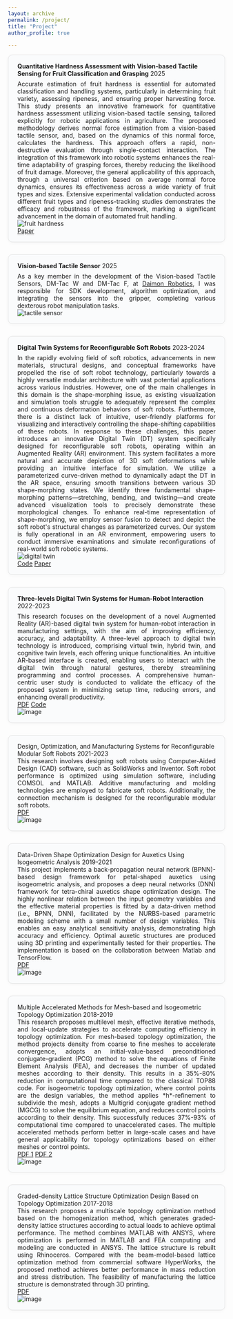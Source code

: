 ```yaml
---
layout: archive
permalink: /project/
title: "Project"
author_profile: true

---
```


<style>
.project-card {
  border: 1px solid #e0e0e0;
  border-radius: 10px;
  margin-bottom: 2em;
  padding: 1.2em 1.5em 1.2em 1.5em;
  background: #fafbfc;
  box-shadow: 0 2px 8px 0 rgba(0,0,0,0.03);
}
  font-size: 1.45em;
  font-weight: 900;
  color: #1a237e;
  margin-bottom: 0.5em;
  margin-top: 0.1em;
  line-height: 1.35;
  letter-spacing: 0.01em;
  display: block;
}
/* ...existing style code... */
</style>

<div class="project-card">
  <div class="project-title"><b>Quantitative Hardness Assessment with Vision-based Tactile Sensing for Fruit Classification and Grasping</b> <span class="project-badge">2025</span></div>
  <div style="text-align:justify; margin-top:0.5em;">
    Accurate estimation of fruit hardness is essential for automated classification and handling systems, particularly in determining fruit variety, assessing ripeness, and ensuring proper harvesting force. This study presents an innovative framework for quantitative hardness assessment utilizing vision-based tactile sensing, tailored explicitly for robotic applications in agriculture. The proposed methodology derives normal force estimation from a vision-based tactile sensor, and, based on the dynamics of this normal force, calculates the hardness. This approach offers a rapid, non-destructive evaluation through single-contact interaction. The integration of this framework into robotic systems enhances the real-time adaptability of grasping forces, thereby reducing the likelihood of fruit damage. Moreover, the general applicability of this approach, through a universal criterion based on average normal force dynamics, ensures its effectiveness across a wide variety of fruit types and sizes. Extensive experimental validation conducted across different fruit types and ripeness-tracking studies demonstrates the efficacy and robustness of the framework, marking a significant advancement in the domain of automated fruit handling.
  </div>
  <img class="project-img" src="https://github.com/user-attachments/assets/3660a1a6-2579-4ff7-9b55-a6bba432673b" alt="fruit hardness" />
  <div class="project-links">
    <a class="project-link-btn" href="https://arxiv.org/abs/2505.05725" target="_blank">Paper</a>
  </div>
</div>

<div class="project-card">
  <div class="project-title"><b>Vision-based Tactile Sensor</b> <span class="project-badge">2025</span></div>
  <div style="text-align:justify; margin-top:0.5em;">
    As a key member in the development of the Vision-based Tactile Sensors, DM-Tac W and DM-Tac F, at <a href="https://www.dmrobot.com/en/" target="_blank">Daimon Robotics</a>, I was responsible for SDK development, algorithm optimization, and integrating the sensors into the gripper, completing various dexterous robot manipulation tasks.
  </div>
  <img class="project-img" src="https://github.com/user-attachments/assets/12d43909-cf20-4e0a-a7c8-4c88c70910ec" alt="tactile sensor" />
</div>


<div class="project-card">
  <div class="project-title"><b>Digital Twin Systems for Reconfigurable Soft Robots</b> <span class="project-badge">2023-2024</span></div>
  <div style="text-align:justify; margin-top:0.5em;">
    In the rapidly evolving field of soft robotics, advancements in new materials, structural designs, and conceptual frameworks have propelled the rise of soft robot technology, particularly towards a highly versatile modular architecture with vast potential applications across various industries. However, one of the main challenges in this domain is the shape-morphing issue, as existing visualization and simulation tools struggle to adequately represent the complex and continuous deformation behaviors of soft robots. Furthermore, there is a distinct lack of intuitive, user-friendly platforms for visualizing and interactively controlling the shape-shifting capabilities of these robots. In response to these challenges, this paper introduces an innovative Digital Twin (DT) system specifically designed for reconfigurable soft robots, operating within an Augmented Reality (AR) environment. This system facilitates a more natural and accurate depiction of 3D soft deformations while providing an intuitive interface for simulation. We utilize a parameterized curve-driven method to dynamically adapt the DT in the AR space, ensuring smooth transitions between various 3D shape-morphing states. We identify three fundamental shape-morphing patterns—stretching, bending, and twisting—and create advanced visualization tools to precisely demonstrate these morphological changes. To enhance real-time representation of shape-morphing, we employ sensor fusion to detect and depict the soft robot's structural changes as parameterized curves. Our system is fully operational in an AR environment, empowering users to conduct immersive examinations and simulate reconfigurations of real-world soft robotic systems.
  </div>
  <img class="project-img" src="https://github.com/user-attachments/assets/cf3e018d-424c-4e68-8caa-55c696a89710" alt="digital twin" />
  <div class="project-links">
    <a class="project-link-btn" href="https://github.com/yuanzero/DT-Reconfigurable-Soft-Robot/tree/master" target="_blank">Code</a>
    <a class="project-link-btn" href="https://www.sciencedirect.com/science/article/pii/S0166361525000508" target="_blank">Paper</a>
  </div>
</div>

<div class="project-card">
  <div class="project-title"><b>Three-levels Digital Twin Systems for Human-Robot Interaction</b> <span class="project-badge">2022-2023</span></div>
  <div style="text-align:justify; margin-top:0.5em;">
    This research focuses on the development of a novel Augmented Reality (AR)-based digital twin system for human-robot interaction in manufacturing settings, with the aim of improving efficiency, accuracy, and adaptability. A three-level approach to digital twin technology is introduced, comprising virtual twin, hybrid twin, and cognitive twin levels, each offering unique functionalities. An intuitive AR-based interface is created, enabling users to interact with the digital twin through natural gestures, thereby streamlining programming and control processes. A comprehensive human-centric user study is conducted to validate the efficacy of the proposed system in minimizing setup time, reducing errors, and enhancing overall productivity.
  </div>
  <div class="project-links">
    <a class="project-link-btn" href="../../files/s40974-024-00327-7%20(1).pdf" target="_blank">PDF</a>
    <a class="project-link-btn" href="https://github.com/yuanzero/MR-Human-Robot-Interaction-Hololens2" target="_blank">Code</a>
  </div>
  <img class="project-img" src="https://github.com/user-attachments/assets/65b3a29e-05fd-45bc-9034-52c65106827c" alt="image" />
</div>

<div class="project-card">
  <div class="project-title">Design, Optimization, and Manufacturing Systems for Reconfigurable Modular Soft Robots <span class="project-badge">2021-2023</span></div>
  <div style="text-align:justify;">
    This research involves designing soft robots using Computer-Aided Design (CAD) software, such as SolidWorks and Inventor. Soft robot performance is optimized using simulation software, including COMSOL and MATLAB. Additive manufacturing and molding technologies are employed to fabricate soft robots. Additionally, the connection mechanism is designed for the reconfigurable modular soft robots.
  </div>
  <div class="project-links">
    <a class="project-link-btn" href="../../files/CAD_20(6)_2023_1141-1153%20(1).pdf" target="_blank">PDF</a>
  </div>
  <img class="project-img" src="https://github.com/user-attachments/assets/cac57803-c525-4245-a089-5aa951f58cd1" alt="image" />
</div>

<div class="project-card">
  <div class="project-title">Data-Driven Shape Optimization Design for Auxetics Using Isogeometric Analysis <span class="project-badge">2019-2021</span></div>
  <div style="text-align:justify;">
    This project implements a back-propagation neural network (BPNN)-based design framework for petal-shaped auxetics using isogeometric analysis, and proposes a deep neural networks (DNN) framework for tetra-chiral auxetics shape optimization design. The highly nonlinear relation between the input geometry variables and the effective material properties is fitted by a data-driven method (i.e., BPNN, DNN), facilitated by the NURBS-based parametric modeling scheme with a small number of design variables. This enables an easy analytical sensitivity analysis, demonstrating high accuracy and efficiency. Optimal auxetic structures are produced using 3D printing and experimentally tested for their properties. The implementation is based on the collaboration between Matlab and TensorFlow.
  </div>
  <div class="project-links">
    <a class="project-link-btn" href="../../files/Liao 等。 - 2022 - Deep-learning-based isogeometric inverse design fo.pdf" target="_blank">PDF</a>
  </div>
  <img class="project-img" src="https://github.com/user-attachments/assets/0a9be658-006d-4ecf-9763-0bf8fa5e8d29" alt="image" />
</div>

<div class="project-card">
  <div class="project-title">Multiple Accelerated Methods for Mesh-based and Isogeometric Topology Optimization <span class="project-badge">2018-2019</span></div>
  <div style="text-align:justify;">
    This research proposes multilevel mesh, effective iterative methods, and local-update strategies to accelerate computing efficiency in topology optimization. For mesh-based topology optimization, the method projects density from coarse to fine meshes to accelerate convergence, adopts an initial-value-based preconditioned conjugate-gradient (PCG) method to solve the equations of Finite Element Analysis (FEA), and decreases the number of updated meshes according to their density. This results in a 35%-80% reduction in computational time compared to the classical TOP88 code. For isogeometric topology optimization, where control points are the design variables, the method applies *h*-refinement to subdivide the mesh, adopts a Multigrid conjugate gradient method (MGCG) to solve the equilibrium equation, and reduces control points according to their density. This successfully reduces 37%-93% of computational time compared to unaccelerated cases. The multiple accelerated methods perform better in large-scale cases and have general applicability for topology optimizations based on either meshes or control points.
  </div>
  <div class="project-links">
    <a class="project-link-btn" href="../../files/Liao 等。 - 2019 - A triple acceleration method for topology optimiza.pdf" target="_blank">PDF 1</a>
    <a class="project-link-btn" href="../../files/Wang 等。 - 2020 - An efficient isogeometric topology optimization us.pdf" target="_blank">PDF 2</a>
  </div>
  <img class="project-img" src="https://github.com/user-attachments/assets/217c9091-8008-496c-9bbe-a8622a355caf" alt="image" />
</div>

<div class="project-card">
  <div class="project-title">Graded-density Lattice Structure Optimization Design Based on Topology Optimization <span class="project-badge">2017-2018</span></div>
  <div style="text-align:justify;">
    This research proposes a multiscale topology optimization method based on the homogenization method, which generates graded-density lattice structures according to actual loads to achieve optimal performance. The method combines MATLAB with ANSYS, where optimization is performed in MATLAB and FEA computing and modeling are conducted in ANSYS. The lattice structure is rebuilt using Rhinoceros. Compared with the beam-model-based lattice optimization method from commercial software HyperWorks, the proposed method achieves better performance in mass reduction and stress distribution. The feasibility of manufacturing the lattice structure is demonstrated through 3D printing.
  </div>
  <div class="project-links">
    <a class="project-link-btn" href="../../files/Liao - 2019 - Graded-density Lattice Structure Optimization Desi.pdf" target="_blank">PDF</a>
  </div>
  <img class="project-img" src="https://github.com/user-attachments/assets/9586c63b-2e20-48eb-96da-926c93dc436e" alt="image" />
</div>
